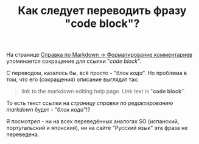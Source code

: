 ﻿---
title: "Как следует переводить фразу &quot;code block&quot;?"
se.owner.user_id: 507426
se.owner.display_name: "wchistow"
se.owner.link: "https://ru.meta.stackoverflow.com/users/507426/wchistow"
se.link: "https://ru.meta.stackoverflow.com/questions/12783/%d0%9a%d0%b0%d0%ba-%d1%81%d0%bb%d0%b5%d0%b4%d1%83%d0%b5%d1%82-%d0%bf%d0%b5%d1%80%d0%b5%d0%b2%d0%be%d0%b4%d0%b8%d1%82%d1%8c-%d1%84%d1%80%d0%b0%d0%b7%d1%83-code-block"
se.question_id: 12783
se.post_type: question
---
<p>На странице <a href="https://ru.stackoverflow.com/editing-help#comment-formatting">Справка по Markdown -&gt; Форматирование комментариев</a> упоминается сокращение для ссылки &quot;<em>code block</em>&quot;.</p>
<p>С переводом, казалось бы, всё просто - &quot;<em>блок кода</em>&quot;. Но проблема в том, что его (сокращения) описание выглядит так:</p>
<blockquote>
<p>link to the markdown editing help page. Link text is &quot;<strong>code block</strong>&quot;.</p>
</blockquote>
<p>То есть текст ссылки на <em>страницу справки по редактированию markdown</em> будет - &quot;<em>блок кода</em>&quot;!?</p>
<p>Я посмотрел - ни на всех переведённых аналогах SO (испанский, португальский и японский), ни на сайте &quot;Русский язык&quot; эта фраза не переведена.</p>
